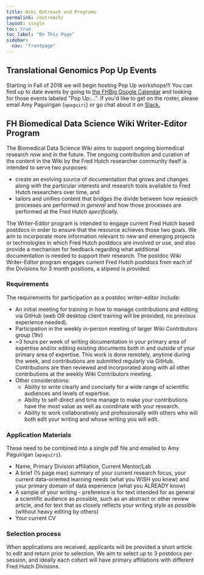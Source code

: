 ```yaml
---
title: Wiki Outreach and Programs
permalink: /outreach/
layout: single
toc: true
toc_label: "On This Page"
sidebar:
  nav: "frontpage"
---
```

## Translational Genomics Pop Up Events
Starting in Fall of 2018 we will begin hosting Pop Up workshops!!!  You can find up to date events by going to [the FHBig Google Calendar](https://calendar.google.com/calendar?cid=Z2QzMGRsaWZyaTRmdTdoMTA0Y3VxZGowZGdAZ3JvdXAuY2FsZW5kYXIuZ29vZ2xlLmNvbQ) and looking for those events labeled "Pop Up:...".  If you'd like to get on the roster, please email Amy Paguirigan (`apaguiri`) or go chat about it on [Slack.](https://fhbig.slack.com)  


## FH Biomedical Data Science Wiki Writer-Editor Program

The Biomedical Data Science Wiki aims to support ongoing biomedical research now and in the future. The ongoing contribution and curation of the content in the Wiki by the Fred Hutch researcher community itself is intended to serve two purposes:
- create an evolving source of documentation that grows and changes along with the particular interests and research tools available to Fred Hutch researchers over time, and
- tailors and unifies content that bridges the divide between how research processes are performed *in general* and how those processes are performed at the Fred Hutch *specifically.*


The Writer-Editor program is intended to engage current Fred Hutch based postdocs in order to ensure that the resource achieves those two goals.  We aim to incorporate more information relevant to new and emerging projects or technologies in which Fred Hutch postdocs are involved or use, and also provide a mechanism for feedback regarding what additional documentation is needed to support their research.  The postdoc Wiki Writer-Editor program engages current Fred Hutch postdocs from each of the Divisions for 3 month positions, a stipend is provided.  

### Requirements
The requirements for participation as a postdoc writer-editor include:
- An initial meeting for training in how to manage contributions and editing via GitHub (web OR desktop client training will be provided, no previous experience needed).  
- Participation in the weekly in-person meeting of larger Wiki Contributors group (1hr)
- ~3 hours per week of writing documentation in your primary area of expertise and/or editing existing documents both in and outside of your primary area of expertise.  This work is done remotely, anytime during the week, and contributions are submitted regularly via GitHub.  Contributions are then reviewed and incorporated along with all other contributions at the weekly Wiki Contributors meeting.  
- Other considerations:
  - Ability to write clearly and concisely for a wide range of scientific audiences and levels of expertise.  
  - Ability to self-direct and time manage to make your contributions have the most value as well as coordinate with your research.  
  - Ability to work collaboratively and professionally with others who will both edit your writing and whose writing you will edit.  

### Application Materials
These need to be combined into a single pdf file and emailed to Amy Paguirigan (`apaguiri`).
- Name, Primary Division affiliation, Current Mentor/Lab
- A brief (½ page max) summary of your current research focus, your current data-oriented learning needs (what you WISH you knew) and your primary domain of data experience (what you ALREADY know)
- A sample of your writing - preference is for text intended for as general a scientific audience as possible, such as an abstract or other review article, and for text that as closely reflects your writing style as possible (without heavy editing by others)
- Your current CV

### Selection process
When applications are received, applicants will be provided a short article to edit and return prior to selection.  We aim to select up to 3 postdocs per session, and ideally each cohort will have primary affiliations with different Fred Hutch Divisions.  
